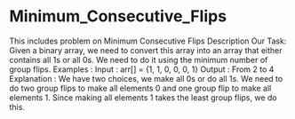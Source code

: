 # Minimum_Consecutive_Flips
This includes problem on Minimum Consecutive Flips
Description
Our Task: Given a binary array, we need to convert this array into an array that either contains all 1s or all 0s.  We need to do it using the minimum number of group flips. 
Examples : 
Input : arr[] = {1, 1, 0, 0, 0, 1}
Output :  From 2 to 4
Explanation : We have two choices, we make all 0s or do all 1s.  We need to do two group flips to make all elements 0 and one group flip to make all elements 1.  Since making all elements 1 takes the least group flips, we do this.
